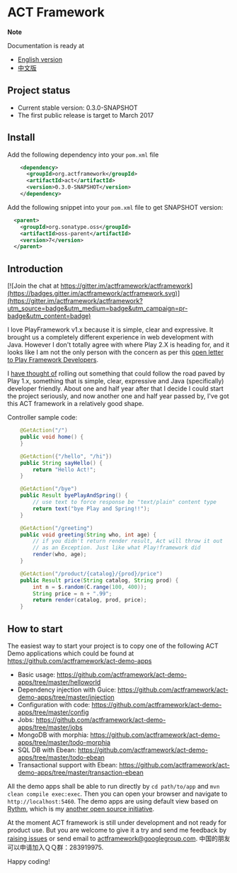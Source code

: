 # ACT Framework

**Note**

Documentation is ready at

* [English version](https://github.com/actframework/act-doc/blob/master/en/index.md)
* [中文版](https://github.com/actframework/act-doc/blob/master/cn/index.md)


## Project status

* Current stable version: 0.3.0-SNAPSHOT
* The first public release is target to March 2017

## Install

Add the following dependency into your `pom.xml` file

```xml
    <dependency>
      <groupId>org.actframework</groupId>
      <artifactId>act</artifactId>
      <version>0.3.0-SNAPSHOT</version>
    </dependency>
```

Add the following snippet into your `pom.xml` file to get SNAPSHOT version:

```xml
  <parent>
    <groupId>org.sonatype.oss</groupId>
    <artifactId>oss-parent</artifactId>
    <version>7</version>
  </parent>
```

## Introduction

[![Join the chat at https://gitter.im/actframework/actframework](https://badges.gitter.im/actframework/actframework.svg)](https://gitter.im/actframework/actframework?utm_source=badge&utm_medium=badge&utm_campaign=pr-badge&utm_content=badge)

I love PlayFramework v1.x because it is simple, clear and expressive. It brought us a completely different experience in web development with Java. However I don't totally agree with where Play 2.X is heading for, and it looks like I am not the only person with the concern as per this [open letter to Play Framework Developers](https://groups.google.com/d/msg/play-framework/AcZs8GXNWUc/IanbqC-c-MkJ). 

I [have thought of](http://software-lgl.blogspot.com.au/2012/12/thinking-about-creating-new-java-web.html) rolling out something that could follow the road paved by Play 1.x, something that is simple, clear, expressive and Java (specifically) developer friendly. About one and half year after that I decide I could start the project seriously, and now another one and half year passed by, I've got this ACT framework in a relatively good shape.

Controller sample code:

```java
    @GetAction("/")
    public void home() {
    }

    @GetAction({"/hello", "/hi"})
    public String sayHello() {
        return "Hello Act!";
    }

    @GetAction("/bye")
    public Result byePlayAndSpring() {
        // use text to force response be "text/plain" content type
        return text("bye Play and Spring!!");
    }

    @GetAction("/greeting")
    public void greeting(String who, int age) {
        // if you didn't return render result, Act will throw it out 
        // as an Exception. Just like what Play!framework did 
        render(who, age);
    }

    @GetAction("/product/{catalog}/{prod}/price")
    public Result price(String catalog, String prod) {
        int n = $.random(C.range(100, 400));
        String price = n + ".99";
        return render(catalog, prod, price);
    }
```

## How to start

The easiest way to start your project is to copy one of the following ACT Demo applications which could be found at https://github.com/actframework/act-demo-apps

* Basic usage: https://github.com/actframework/act-demo-apps/tree/master/helloworld
* Dependency injection with Guice: https://github.com/actframework/act-demo-apps/tree/master/injection
* Configuration with code: https://github.com/actframework/act-demo-apps/tree/master/config
* Jobs: https://github.com/actframework/act-demo-apps/tree/master/jobs
* MongoDB with morphia: https://github.com/actframework/act-demo-apps/tree/master/todo-morphia
* SQL DB with Ebean: https://github.com/actframework/act-demo-apps/tree/master/todo-ebean
* Transactional support with Ebean: https://github.com/actframework/act-demo-apps/tree/master/transaction-ebean

All the demo apps shall be able to run directly by `cd path/to/app` and `mvn clean compile exec:exec`. Then you can open your browser and navigate to `http://localhost:5460`. The demo apps are using default view based on [Rythm](http://rythmengine.org), which is my [another open source initiative](http://github.com/greenlaw110/rythm).

At the moment ACT framework is still under development and not ready for product use. But you are welcome to give it a try and send me feedback by [raising issues](/actframework/actframework/issues) or send email to actframework@googlegroup.com. 中国的朋友可以申请加入ＱＱ群：283919975.

Happy coding!
